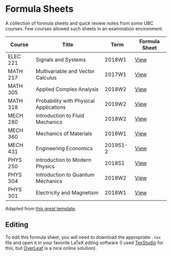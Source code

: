 # Formula Sheets
A collection of formula sheets and quick review notes from some UBC courses. Few courses allowed such sheets in an examination environment.

| Course | Title | Term | Formula Sheet |
| --- | --- | --- | --- |
| ELEC 221 | Signals and Systems| 2018W1| [View](https://docs.google.com/viewer?url=https://github.com/DonneyF/formula-sheets/raw/master/ELEC%20221%20-%20Signals%20and%20Systems/elec221fs.pdf) |
| MATH 217 | Multivariable and Vector Calculus | 2017W1 | [View](https://docs.google.com/viewer?url=https://github.com/DonneyF/formula-sheets/raw/master/MATH%20217%20-%20Multivariable%20and%20Vector%20Calculus/math217fs.pdf) |
| MATH 305 | Applied Complex Analysis | 2018W2 | [View](https://docs.google.com/viewer?url=https://github.com/DonneyF/formula-sheets/raw/master/MATH%20305%20-%20Applied%20Complex%20Analysis/math305fs.pdf) |
| MATH 318 | Probability with Physical Applications | 2019W2 | [View](https://docs.google.com/viewer?url=https://github.com/DonneyF/formula-sheets/raw/master/MATH%20318%20-%20Probability%20with%20Physical%20Applications/math318fs.pdf) |
| MECH 280 | Introduction to Fluid Mechanics | 2018W2 | [View](https://docs.google.com/viewer?url=https://github.com/DonneyF/formula-sheets/raw/master/MECH%20280%20-%20Introduction%20to%20Fluid%20Mechanics/mech280fs.pdf) |
| MECH 360 | Mechanics of Materials | 2018W1 | [View](https://docs.google.com/viewer?url=https://github.com/DonneyF/formula-sheets/raw/master/MECH%20360%20-%20Mechanics%20of%20Materials/mech360fs.pdf) |
| MECH 431 | Engineering Economics | 2019S1-2 | [View](https://docs.google.com/viewer?url=https://github.com/DonneyF/formula-sheets/raw/master/MECH%20431%20-%20Engineering%20Economics/mech431fs.pdf) |
| PHYS 250 | Introduction to Modern Physics | 2018S1 | [View](https://docs.google.com/viewer?url=https://github.com/DonneyF/formula-sheets/raw/master/PHYS%20250%20-%20Introduction%20to%20Modern%20Physics/phys250finalfs.pdf) |
| PHYS 304 | Introduction to Quantum Mechanics | 2018W2 | [View](https://docs.google.com/viewer?url=https://github.com/DonneyF/formula-sheets/raw/master/PHYS%20304%20-%20Introduction%20to%20Quantum%20Mechanics/phys304fs.pdf) |
| PHYS 301 | Electricity and Magnetism | 2018W1 | [View](https://docs.google.com/viewer?url=https://github.com/DonneyF/formula-sheets/raw/master/PHYS%20301%20-%20Electricity%20and%20Magnetism/phys301fs.pdf) |

Adapted from [this great template](https://wch.github.io/latexsheet/).

## Editing

To edit this formula sheet, you will need to download the appropriate `.tex` file and open it in your favorite LaTeX edting software (I used [TexStudio](https://www.texstudio.org/) for this, but [OverLeaf](https://www.overleaf.com/) is a nice online solution).
